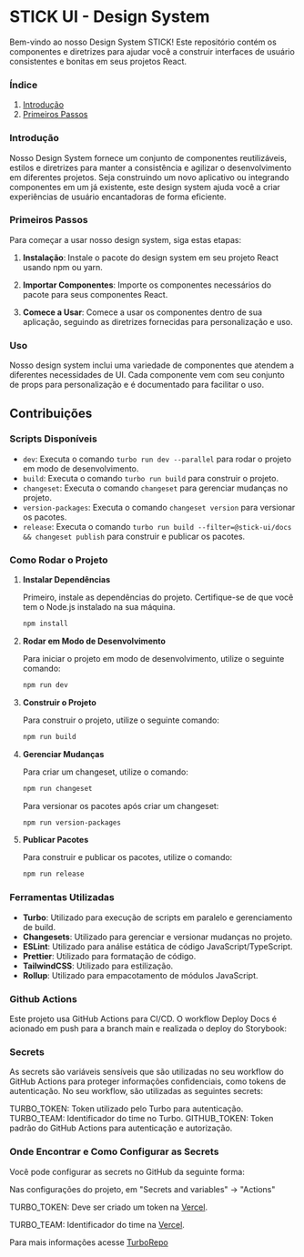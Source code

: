 # STICK UI - Design System

Bem-vindo ao nosso Design System STICK! Este repositório contém os componentes e diretrizes para ajudar você a construir interfaces de usuário consistentes e bonitas em seus projetos React.

### Índice

1. [Introdução](https://merces-dev.github.io/STICK-UI/?path=/docs/stick-ui-introduction--documentation)
2. [Primeiros Passos](https://merces-dev.github.io/STICK-UI/?path=/docs/stick-ui-getting-started--documentation)

### Introdução

Nosso Design System fornece um conjunto de componentes reutilizáveis, estilos e diretrizes para manter a consistência e agilizar o desenvolvimento em diferentes projetos. Seja construindo um novo aplicativo ou integrando componentes em um já existente, este design system ajuda você a criar experiências de usuário encantadoras de forma eficiente.

### Primeiros Passos

Para começar a usar nosso design system, siga estas etapas:

1. **Instalação**: Instale o pacote do design system em seu projeto React usando npm ou yarn.

2. **Importar Componentes**: Importe os componentes necessários do pacote para seus componentes React.

3. **Comece a Usar**: Comece a usar os componentes dentro de sua aplicação, seguindo as diretrizes fornecidas para personalização e uso.

### Uso

Nosso design system inclui uma variedade de componentes que atendem a diferentes necessidades de UI. Cada componente vem com seu conjunto de props para personalização e é documentado para facilitar o uso.

## Contribuições

### Scripts Disponíveis

- `dev`: Executa o comando `turbo run dev --parallel` para rodar o projeto em modo de desenvolvimento.
- `build`: Executa o comando `turbo run build` para construir o projeto.
- `changeset`: Executa o comando `changeset` para gerenciar mudanças no projeto.
- `version-packages`: Executa o comando `changeset version` para versionar os pacotes.
- `release`: Executa o comando `turbo run build --filter=@stick-ui/docs && changeset publish` para construir e publicar os pacotes.

### Como Rodar o Projeto

1. **Instalar Dependências**

   Primeiro, instale as dependências do projeto. Certifique-se de que você tem o Node.js instalado na sua máquina.

   ```bash
   npm install
   ```

2. **Rodar em Modo de Desenvolvimento**

   Para iniciar o projeto em modo de desenvolvimento, utilize o seguinte comando:

   ```bash
   npm run dev
   ```

3. **Construir o Projeto**

   Para construir o projeto, utilize o seguinte comando:

   ```bash
   npm run build
   ```

4. **Gerenciar Mudanças**

   Para criar um changeset, utilize o comando:

   ```bash
   npm run changeset
   ```

   Para versionar os pacotes após criar um changeset:

   ```bash
   npm run version-packages
   ```

5. **Publicar Pacotes**

   Para construir e publicar os pacotes, utilize o comando:

   ```bash
   npm run release
   ```

### Ferramentas Utilizadas

- **Turbo**: Utilizado para execução de scripts em paralelo e gerenciamento de build.
- **Changesets**: Utilizado para gerenciar e versionar mudanças no projeto.
- **ESLint**: Utilizado para análise estática de código JavaScript/TypeScript.
- **Prettier**: Utilizado para formatação de código.
- **TailwindCSS**: Utilizado para estilização.
- **Rollup**: Utilizado para empacotamento de módulos JavaScript.

### Github Actions

Este projeto usa GitHub Actions para CI/CD. O workflow Deploy Docs é acionado em push para a branch main e realizada o deploy do Storybook:

### Secrets

As secrets são variáveis sensíveis que são utilizadas no seu workflow do GitHub Actions para proteger informações confidenciais, como tokens de autenticação. No seu workflow, são utilizadas as seguintes secrets:

TURBO_TOKEN: Token utilizado pelo Turbo para autenticação.
TURBO_TEAM: Identificador do time no Turbo.
GITHUB_TOKEN: Token padrão do GitHub Actions para autenticação e autorização.

### Onde Encontrar e Como Configurar as Secrets

Você pode configurar as secrets no GitHub da seguinte forma:

Nas configurações do projeto, em "Secrets and variables" -> "Actions"

TURBO_TOKEN: Deve ser criado um token na [Vercel](https://vercel.com/account/tokens).

TURBO_TEAM: Identificador do time na [Vercel](https://vercel.com/account/tokens).

Para mais informações acesse [TurboRepo](https://turbo.build/repo/docs/guides/ci-vendors/github-actions)

```

```
